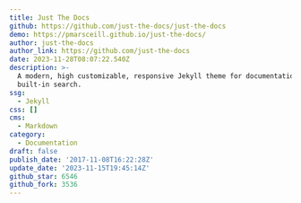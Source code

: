 ```yaml
---
title: Just The Docs
github: https://github.com/just-the-docs/just-the-docs
demo: https://pmarsceill.github.io/just-the-docs/
author: just-the-docs
author_link: https://github.com/just-the-docs
date: 2023-11-28T08:07:22.540Z
description: >-
  A modern, high customizable, responsive Jekyll theme for documentation with
  built-in search.
ssg:
  - Jekyll
css: []
cms:
  - Markdown
category:
  - Documentation
draft: false
publish_date: '2017-11-08T16:22:28Z'
update_date: '2023-11-15T19:45:14Z'
github_star: 6546
github_fork: 3536
---
```

